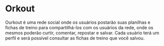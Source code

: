 # Orkout
Ourkout é uma rede social onde os usuários postarão suas planilhas e fichas de treino para compartilhá-los com os usuários da rede, onde os mesmos poderão curtir, comentar, repostar e salvar. Cada usuário terá um perfil e será possível consultar as fichas de treino que você salvou. 
